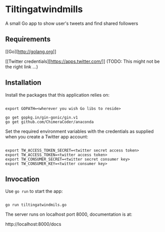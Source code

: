 Tiltingatwindmills
==================

A small Go app to show user's tweets and find shared followers

Requirements
------------

[[Go][http://golang.org]]

[[Twitter credentials][https://apps.twitter.com/]] (TODO: This might not be the right link ...)

Installation
------------

Install the packages that this application relies on:

``` shell

export GOPATH=<wherever you wish Go libs to reside>

go get gopkg.in/gin-gonic/gin.v1
go get github.com/ChimeraCoder/anaconda

```

Set the required environment variables with the credentials as
supplied when you create a Twitter app account:

``` shell

export TW_ACCESS_TOKEN_SECRET=<twitter secret access token>
export TW_ACCESS_TOKEN=<twitter access token>
export TW_CONSUMER_SECRET=<twitter secret consumer key>
export TW_CONSUMER_KEY=<twitter consumer key>

```

Invocation
----------

Use `go run` to start the app:

``` shell

go run tiltingatwindmils.go

```

The server runs on localhost port 8000, documentation is at:

http://localhost:8000/docs
